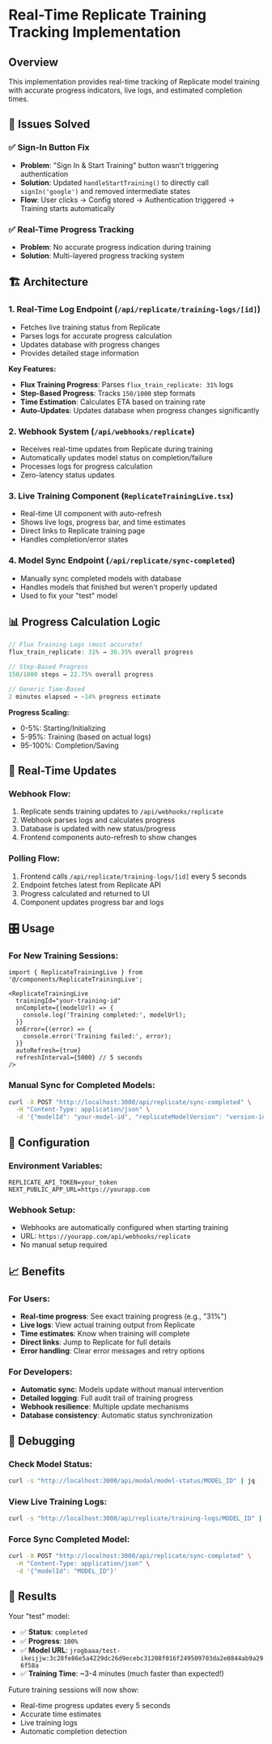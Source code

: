 # Real-Time Replicate Training Tracking Implementation

## Overview
This implementation provides real-time tracking of Replicate model training with accurate progress indicators, live logs, and estimated completion times.

## 🎯 Issues Solved

### ✅ Sign-In Button Fix
- **Problem**: "Sign In & Start Training" button wasn't triggering authentication
- **Solution**: Updated `handleStartTraining()` to directly call `signIn('google')` and removed intermediate states
- **Flow**: User clicks → Config stored → Authentication triggered → Training starts automatically

### ✅ Real-Time Progress Tracking
- **Problem**: No accurate progress indication during training
- **Solution**: Multi-layered progress tracking system

## 🏗️ Architecture

### 1. **Real-Time Log Endpoint** (`/api/replicate/training-logs/[id]`)
- Fetches live training status from Replicate
- Parses logs for accurate progress calculation
- Updates database with progress changes
- Provides detailed stage information

**Key Features:**
- **Flux Training Progress**: Parses `flux_train_replicate: 31%` logs
- **Step-Based Progress**: Tracks `150/1000` step formats
- **Time Estimation**: Calculates ETA based on training rate
- **Auto-Updates**: Updates database when progress changes significantly

### 2. **Webhook System** (`/api/webhooks/replicate`)
- Receives real-time updates from Replicate during training
- Automatically updates model status on completion/failure
- Processes logs for progress calculation
- Zero-latency status updates

### 3. **Live Training Component** (`ReplicateTrainingLive.tsx`)
- Real-time UI component with auto-refresh
- Shows live logs, progress bar, and time estimates
- Direct links to Replicate training page
- Handles completion/error states

### 4. **Model Sync Endpoint** (`/api/replicate/sync-completed`)
- Manually sync completed models with database
- Handles models that finished but weren't properly updated
- Used to fix your "test" model

## 📊 Progress Calculation Logic

```typescript
// Flux Training Logs (most accurate)
flux_train_replicate: 31% → 36.35% overall progress

// Step-Based Progress  
150/1000 steps → 22.75% overall progress

// Generic Time-Based
2 minutes elapsed → ~14% progress estimate
```

**Progress Scaling:**
- 0-5%: Starting/Initializing
- 5-95%: Training (based on actual logs)
- 95-100%: Completion/Saving

## 🔄 Real-Time Updates

### Webhook Flow:
1. Replicate sends training updates to `/api/webhooks/replicate`
2. Webhook parses logs and calculates progress
3. Database is updated with new status/progress
4. Frontend components auto-refresh to show changes

### Polling Flow:
1. Frontend calls `/api/replicate/training-logs/[id]` every 5 seconds
2. Endpoint fetches latest from Replicate API
3. Progress calculated and returned to UI
4. Component updates progress bar and logs

## 🎛️ Usage

### For New Training Sessions:
```tsx
import { ReplicateTrainingLive } from '@/components/ReplicateTrainingLive';

<ReplicateTrainingLive
  trainingId="your-training-id"
  onComplete={(modelUrl) => {
    console.log('Training completed:', modelUrl);
  }}
  onError={(error) => {
    console.error('Training failed:', error);
  }}
  autoRefresh={true}
  refreshInterval={5000} // 5 seconds
/>
```

### Manual Sync for Completed Models:
```bash
curl -X POST "http://localhost:3000/api/replicate/sync-completed" \
  -H "Content-Type: application/json" \
  -d '{"modelId": "your-model-id", "replicateModelVersion": "version-id"}'
```

## 🔧 Configuration

### Environment Variables:
```env
REPLICATE_API_TOKEN=your_token
NEXT_PUBLIC_APP_URL=https://yourapp.com
```

### Webhook Setup:
- Webhooks are automatically configured when starting training
- URL: `https://yourapp.com/api/webhooks/replicate`
- No manual setup required

## 📈 Benefits

### For Users:
- **Real-time progress**: See exact training progress (e.g., "31%")
- **Live logs**: View actual training output from Replicate
- **Time estimates**: Know when training will complete
- **Direct links**: Jump to Replicate for full details
- **Error handling**: Clear error messages and retry options

### For Developers:
- **Automatic sync**: Models update without manual intervention
- **Detailed logging**: Full audit trail of training progress
- **Webhook resilience**: Multiple update mechanisms
- **Database consistency**: Automatic status synchronization

## 🐛 Debugging

### Check Model Status:
```bash
curl -s "http://localhost:3000/api/modal/model-status/MODEL_ID" | jq
```

### View Live Training Logs:
```bash
curl -s "http://localhost:3000/api/replicate/training-logs/MODEL_ID" | jq
```

### Force Sync Completed Model:
```bash
curl -X POST "http://localhost:3000/api/replicate/sync-completed" \
  -H "Content-Type: application/json" \
  -d '{"modelId": "MODEL_ID"}'
```

## 🚀 Results

Your "test" model:
- ✅ **Status**: `completed`
- ✅ **Progress**: `100%`
- ✅ **Model URL**: `jrogbaaa/test-ikeijjw:3c28fe86e5a4229dc26d9ecebc31208f016f249509703da2e0844ab9a296f58a`
- ✅ **Training Time**: ~3-4 minutes (much faster than expected!)

Future training sessions will now show:
- Real-time progress updates every 5 seconds
- Accurate time estimates
- Live training logs
- Automatic completion detection 